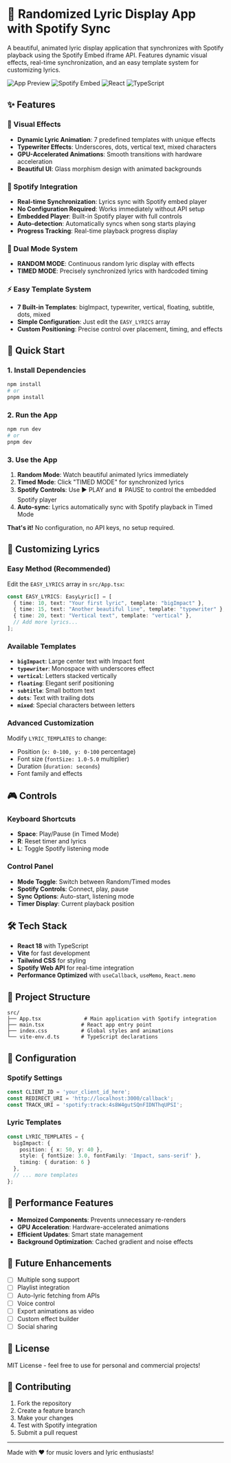# 🎵 Randomized Lyric Display App with Spotify Sync

A beautiful, animated lyric display application that synchronizes with Spotify playback using the Spotify Embed iframe API. Features dynamic visual effects, real-time synchronization, and an easy template system for customizing lyrics.

![App Preview](https://img.shields.io/badge/Status-Ready-brightgreen)
![Spotify Embed](https://img.shields.io/badge/Spotify-Embed_API-1DB954)
![React](https://img.shields.io/badge/React-18-blue)
![TypeScript](https://img.shields.io/badge/TypeScript-5-blue)

## ✨ Features

### 🎨 Visual Effects
- **Dynamic Lyric Animation**: 7 predefined templates with unique effects
- **Typewriter Effects**: Underscores, dots, vertical text, mixed characters
- **GPU-Accelerated Animations**: Smooth transitions with hardware acceleration
- **Beautiful UI**: Glass morphism design with animated backgrounds

### 🎵 Spotify Integration
- **Real-time Synchronization**: Lyrics sync with Spotify embed player
- **No Configuration Required**: Works immediately without API setup
- **Embedded Player**: Built-in Spotify player with full controls
- **Auto-detection**: Automatically syncs when song starts playing
- **Progress Tracking**: Real-time playback progress display

### 🎯 Dual Mode System
- **RANDOM MODE**: Continuous random lyric display with effects
- **TIMED MODE**: Precisely synchronized lyrics with hardcoded timing

### ⚡ Easy Template System
- **7 Built-in Templates**: bigImpact, typewriter, vertical, floating, subtitle, dots, mixed
- **Simple Configuration**: Just edit the `EASY_LYRICS` array
- **Custom Positioning**: Precise control over placement, timing, and effects

## 🚀 Quick Start

### 1. Install Dependencies
```bash
npm install
# or
pnpm install
```

### 2. Run the App
```bash
npm run dev
# or
pnpm dev
```

### 3. Use the App
1. **Random Mode**: Watch beautiful animated lyrics immediately
2. **Timed Mode**: Click "TIMED MODE" for synchronized lyrics
3. **Spotify Controls**: Use ▶️ PLAY and ⏸️ PAUSE to control the embedded Spotify player
4. **Auto-sync**: Lyrics automatically sync with Spotify playback in Timed Mode

**That's it!** No configuration, no API keys, no setup required.

## 🎵 Customizing Lyrics

### Easy Method (Recommended)
Edit the `EASY_LYRICS` array in `src/App.tsx`:

```typescript
const EASY_LYRICS: EasyLyric[] = [
  { time: 10, text: "Your first lyric", template: "bigImpact" },
  { time: 15, text: "Another beautiful line", template: "typewriter" },
  { time: 20, text: "Vertical text", template: "vertical" },
  // Add more lyrics...
];
```

### Available Templates
- **`bigImpact`**: Large center text with Impact font
- **`typewriter`**: Monospace with underscores effect
- **`vertical`**: Letters stacked vertically
- **`floating`**: Elegant serif positioning
- **`subtitle`**: Small bottom text
- **`dots`**: Text with trailing dots
- **`mixed`**: Special characters between letters

### Advanced Customization
Modify `LYRIC_TEMPLATES` to change:
- Position (`x: 0-100, y: 0-100` percentage)
- Font size (`fontSize: 1.0-5.0` multiplier)
- Duration (`duration: seconds`)
- Font family and effects

## 🎮 Controls

### Keyboard Shortcuts
- **Space**: Play/Pause (in Timed Mode)
- **R**: Reset timer and lyrics
- **L**: Toggle Spotify listening mode

### Control Panel
- **Mode Toggle**: Switch between Random/Timed modes
- **Spotify Controls**: Connect, play, pause
- **Sync Options**: Auto-start, listening mode
- **Timer Display**: Current playback position

## 🛠️ Tech Stack

- **React 18** with TypeScript
- **Vite** for fast development
- **Tailwind CSS** for styling
- **Spotify Web API** for real-time integration
- **Performance Optimized** with `useCallback`, `useMemo`, `React.memo`

## 📁 Project Structure

```
src/
├── App.tsx              # Main application with Spotify integration
├── main.tsx            # React app entry point
├── index.css           # Global styles and animations
└── vite-env.d.ts       # TypeScript declarations
```

## 🔧 Configuration

### Spotify Settings
```typescript
const CLIENT_ID = 'your_client_id_here';
const REDIRECT_URI = 'http://localhost:3000/callback';
const TRACK_URI = 'spotify:track:4s8W4gutSQnFIDNThqUPSI';
```

### Lyric Templates
```typescript
const LYRIC_TEMPLATES = {
  bigImpact: {
    position: { x: 50, y: 40 },
    style: { fontSize: 3.0, fontFamily: 'Impact, sans-serif' },
    timing: { duration: 6 }
  },
  // ... more templates
};
```

## 🎯 Performance Features

- **Memoized Components**: Prevents unnecessary re-renders
- **GPU Acceleration**: Hardware-accelerated animations
- **Efficient Updates**: Smart state management
- **Background Optimization**: Cached gradient and noise effects

## 🔮 Future Enhancements

- [ ] Multiple song support
- [ ] Playlist integration  
- [ ] Auto-lyric fetching from APIs
- [ ] Voice control
- [ ] Export animations as video
- [ ] Custom effect builder
- [ ] Social sharing

## 📝 License

MIT License - feel free to use for personal and commercial projects!

## 🤝 Contributing

1. Fork the repository
2. Create a feature branch
3. Make your changes
4. Test with Spotify integration
5. Submit a pull request

---

Made with ❤️ for music lovers and lyric enthusiasts!
